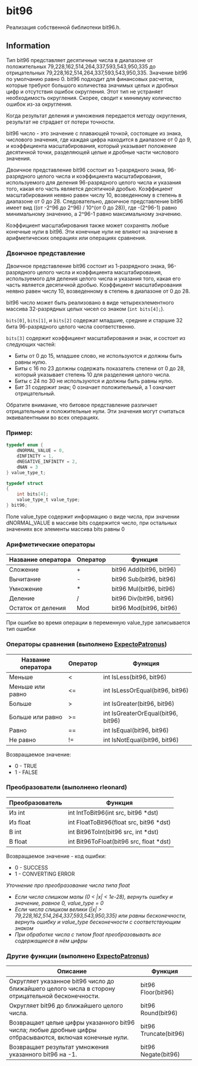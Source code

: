 # bit96

Реализация собственной библиотеки bit96.h.

## Information

Тип bit96 представляет десятичные числа в диапазоне от положительных 79,228,162,514,264,337,593,543,950,335 до отрицательных 79,228,162,514,264,337,593,543,950,335. Значение bit96 по умолчанию равно 0. bit96 подходит для финансовых расчетов, которые требуют большого количества значимых целых и дробных цифр и отсутствия ошибок округления. Этот тип не устраняет необходимость округления. Скорее, сводит к минимуму количество ошибок из-за округления.

Когда результат деления и умножения передается методу округления, результат не страдает от потери точности.

bit96 число - это значение с плавающей точкой, состоящее из знака, числового значения, где каждая цифра находится в диапазоне от 0 до 9, и коэффициента масштабирования, который указывает положение десятичной точки, разделяющей целые и дробные части числового значения.

Двоичное представление bit96 состоит из 1-разрядного знака, 96-разрядного целого числа и коэффициента масштабирования, используемого для деления 96-разрядного целого числа и указания того, какая его часть является десятичной дробью. Коэффициент масштабирования неявно равен числу 10, возведенному в степень в диапазоне от 0 до 28. Следовательно, двоичное представление bit96 имеет вид ((от -2^96 до 2^96) / 10^(от 0 до 28)), где -(2^96-1) равно минимальному значению, а 2^96-1 равно максимальному значению.

Коэффициент масштабирования также может сохранять любые конечные нули в bit96. Эти конечные нули не влияют на значение в арифметических операциях или операциях сравнения. 

### Двоичное представление  

Двоичное представление bit96 состоит из 1-разрядного знака, 96-разрядного целого числа и коэффициента масштабирования, используемого для деления целого числа и указания того, какая его часть является десятичной дробью. Коэффициент масштабирования неявно равен числу 10, возведенному в степень в диапазоне от 0 до 28.

bit96 число может быть реализовано в виде четырехэлементного массива 32-разрядных целых чисел со знаком (`int bits[4];`).

`bits[0]`, `bits[1]`, и `bits[2]` содержат младшие, средние и старшие 32 бита 96-разрядного целого числа соответственно.

`bits[3]` содержит коэффициент масштабирования и знак, и состоит из следующих частей:
- Биты от 0 до 15, младшее слово, не используются и должны быть равны нулю.
- Биты с 16 по 23 должны содержать показатель степени от 0 до 28, который указывает степень 10 для разделения целого числа.
- Биты с 24 по 30 не используются и должны быть равны нулю.
- Бит 31 содержит знак; 0 означает положительный, а 1 означает отрицательный.

Обратите внимание, что битовое представление различает отрицательные и положительные нули. Эти значения могут считаться эквивалентными во всех операциях.

### Пример:

```c
typedef enum {
    dNORMAL_VALUE = 0,
    dINFINITY = 1,
    dNEGATIVE_INFINITY = 2,
    dNAN = 3
} value_type_t;

typedef struct 
{
    int bits[4];
    value_type_t value_type;
} bit96;
```

Поле value_type содержит информацию о виде числа, при значении dNORMAL_VALUE в массиве bits содержится число, при остальных значениях все элементы массива bits равны 0

### Арифметические операторы

| Название оператора | Оператор  | Функция | 
| ------ | ------ | ------ |
| Сложение | + | bit96 Add(bit96, bit96) |
| Вычитание | - | bit96 Sub(bit96, bit96) |
| Умножение | * | bit96 Mul(bit96, bit96) | 
| Деление | / | bit96 Div(bit96, bit96) |
| Остаток от деления | Mod | bit96 Mod(bit96, bit96) |

При ошибке во время операции в переменную value_type записывается тип ошибки

### Операторы сравнения (выполнено [ExpectoPatronus](https://github.com/ExpectoPatronus))

| Название оператора | Оператор  | Функция | 
| ------ | ------ | ------ |
| Меньше  | < | int IsLess(bit96, bit96) |
| Меньше или равно | <= | int IsLessOrEqual(bit96, bit96) | 
| Больше | \> |  int IsGreater(bit96, bit96) |
| Больше или равно | \>= | int IsGreaterOrEqual(bit96, bit96) | 
| Равно | == |  int IsEqual(bit96, bit96) |
| Не равно | != |  int IsNotEqual(bit96, bit96) |

Возвращаемое значение:
- 0 - TRUE
- 1 - FALSE

### Преобразователи (выполнено rleonard)
| Преобразователь | Функция | 
| ------ | ------ |
| Из int | int IntToBit96(int src, bit96 *dst) |
| Из float  | int FloatToBit96(float src, bit96 *dst) |
| В int  | int Bit96ToInt(bit96 src, int *dst) |
| В float  | int Bit96ToFloat(bit96 src, float *dst) |

Возвращаемое значение - код ошибки:
 - 0 - SUCCESS
 - 1 - CONVERTING ERROR

*Уточнение про преобразование числа типа float*
- *Если числа слишком малы (0 < |x| < 1e-28), вернуть ошибку и значение, равное 0, value_type = 0*
- *Если числа слишком велики (|x| > 79,228,162,514,264,337,593,543,950,335) или равны бесконечности, вернуть ошибку и value_type бесконечности с соответствующим знаком*
- *При обработке числа с типом float преобразовывать все содержащиеся в нём цифры*

### Другие функции (выполнено [ExpectoPatronus](https://github.com/ExpectoPatronus))

| Описание | Функция | 
| ------ | ------ |
| Округляет указанное bit96 число до ближайшего целого числа в сторону отрицательной бесконечности. | bit96 Floor(bit96) |	
| Округляет bit96 до ближайшего целого числа. | bit96 Round(bit96) |
| Возвращает целые цифры указанного bit96 числа; любые дробные цифры отбрасываются, включая конечные нули. | bit96 Truncate(bit96) |
| Возвращает результат умножения указанного bit96 на -1. | bit96 Negate(bit96) |


